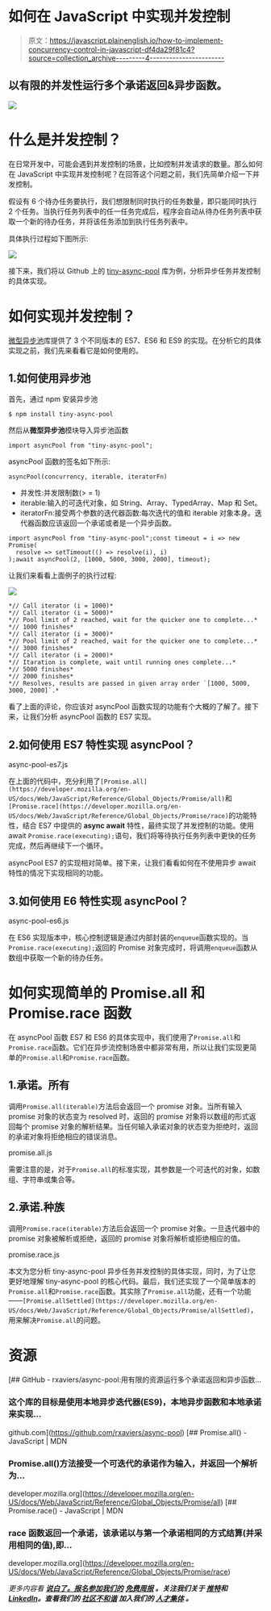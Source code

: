 # 如何在 JavaScript 中实现并发控制

> 原文：<https://javascript.plainenglish.io/how-to-implement-concurrency-control-in-javascript-df4da29f81c4?source=collection_archive---------4----------------------->

## 以有限的并发性运行多个承诺返回&异步函数。

![](img/4d090a9f3e4090cb09e52a9d37220adc.png)

# 什么是并发控制？

在日常开发中，可能会遇到并发控制的场景，比如控制并发请求的数量。那么如何在 JavaScript 中实现并发控制呢？在回答这个问题之前，我们先简单介绍一下并发控制。

假设有 6 个待办任务要执行，我们想限制同时执行的任务数量，即只能同时执行 2 个任务。当执行任务列表中的任一任务完成后，程序会自动从待办任务列表中获取一个新的待办任务，并将该任务添加到执行任务列表中。

具体执行过程如下图所示:

![](img/94a0ffe8f7fcad1adf03a6cc08a6827d.png)

接下来，我们将以 Github 上的 [tiny-async-pool](https://github.com/rxaviers/async-pool) 库为例，分析异步任务并发控制的具体实现。

# 如何实现并发控制？

[微型异步池](https://github.com/rxaviers/async-pool)库提供了 3 个不同版本的 ES7、ES6 和 ES9 的实现。在分析它的具体实现之前，我们先来看看它是如何使用的。

## 1.如何使用异步池

首先，通过 npm 安装异步池

```
$ npm install tiny-async-pool
```

然后从**微型异步池**模块导入异步池函数

```
import asyncPool from "tiny-async-pool";
```

asyncPool 函数的签名如下所示:

`asyncPool(concurrency, iterable, iteratorFn)`

*   并发性:并发限制数(> = 1)
*   iterable:输入的可迭代对象，如 String、Array、TypedArray、Map 和 Set。
*   iteratorFn:接受两个参数的迭代器函数:每次迭代的值和 iterable 对象本身。迭代器函数应该返回一个承诺或者是一个异步函数。

```
import asyncPool from "tiny-async-pool";const timeout = i => new Promise(
  resolve => setTimeout(() => resolve(i), i)
);await asyncPool(2, [1000, 5000, 3000, 2000], timeout);
```

让我们来看看上面例子的执行过程:

![](img/e53f91ccc25238787466421b705f3b53.png)

```
*// Call iterator (i = 1000)*
*// Call iterator (i = 5000)*
*// Pool limit of 2 reached, wait for the quicker one to complete...*
*// 1000 finishes*
*// Call iterator (i = 3000)*
*// Pool limit of 2 reached, wait for the quicker one to complete...*
*// 3000 finishes*
*// Call iterator (i = 2000)*
*// Itaration is complete, wait until running ones complete...*
*// 5000 finishes*
*// 2000 finishes*
*// Resolves, results are passed in given array order `[1000, 5000, 3000, 2000]`.*
```

看了上面的评论，你应该对 asyncPool 函数实现的功能有个大概的了解了。接下来，让我们分析 asyncPool 函数的 ES7 实现。

## 2.如何使用 ES7 特性实现 asyncPool？

async-pool-es7.js

在上面的代码中，充分利用了`[Promise.all](https://developer.mozilla.org/en-US/docs/Web/JavaScript/Reference/Global_Objects/Promise/all)`和`[Promise.race](https://developer.mozilla.org/en-US/docs/Web/JavaScript/Reference/Global_Objects/Promise/race)`的功能特性，结合 ES7 中提供的 **async await** 特性，最终实现了并发控制的功能。使用 await `Promise.race(executing);`语句，我们将等待执行任务列表中更快的任务完成，然后再继续下一个循环。

asyncPool ES7 的实现相对简单。接下来，让我们看看如何在不使用异步 await 特性的情况下实现相同的功能。

## 3.如何使用 E6 特性实现 asyncPool？

async-pool-es6.js

在 ES6 实现版本中，核心控制逻辑是通过内部封装的`enqueue`函数实现的。当`Promise.race(executing);`返回的 Promise 对象完成时，将调用`enqueue`函数从数组中获取一个新的待办任务。

# 如何实现简单的 Promise.all 和 Promise.race 函数

在 asyncPool 函数 ES7 和 ES6 的具体实现中，我们使用了`Promise.all`和`Promise.race`函数。它们在异步流控制场景中都非常有用，所以让我们实现更简单的`Promise.all`和`Promise.race`函数。

## 1.承诺。所有

调用`Promise.all(iterable)`方法后会返回一个 promise 对象。当所有输入 promise 对象的状态变为 resolved 时，返回的 promise 对象将以数组的形式返回每个 promise 对象的解析结果。当任何输入承诺对象的状态变为拒绝时，返回的承诺对象将拒绝相应的错误消息。

promise.all.js

需要注意的是，对于`Promise.all`的标准实现，其参数是一个可迭代的对象，如数组、字符串或集合等。

## 2.承诺.种族

调用`Promise.race(iterable)`方法后会返回一个 promise 对象。一旦迭代器中的 promise 对象被解析或拒绝，返回的 promise 对象将解析或拒绝相应的值。

promise.race.js

本文为您分析 tiny-async-pool 异步任务并发控制的具体实现，同时，为了让您更好地理解 tiny-async-pool 的核心代码。最后，我们还实现了一个简单版本的`Promise.all`和`Promise.race`函数。其实除了`Promise.all`功能，还有一个功能——`[Promise.allSettled](https://developer.mozilla.org/en-US/docs/Web/JavaScript/Reference/Global_Objects/Promise/allSettled)`，用来解决`Promise.all`的问题。

# **资源**

[](https://github.com/rxaviers/async-pool) [## GitHub - rxaviers/async-pool:用有限的资源运行多个承诺返回和异步函数…

### 这个库的目标是使用本地异步迭代器(ES9)，本地异步函数和本地承诺来实现…

github.com](https://github.com/rxaviers/async-pool) [](https://developer.mozilla.org/en-US/docs/Web/JavaScript/Reference/Global_Objects/Promise/all) [## Promise.all() - JavaScript | MDN

### Promise.all()方法接受一个可迭代的承诺作为输入，并返回一个解析为…

developer.mozilla.org](https://developer.mozilla.org/en-US/docs/Web/JavaScript/Reference/Global_Objects/Promise/all) [](https://developer.mozilla.org/en-US/docs/Web/JavaScript/Reference/Global_Objects/Promise/race) [## Promise.race() - JavaScript | MDN

### race 函数返回一个承诺，该承诺以与第一个承诺相同的方式结算(并采用相同的值),即…

developer.mozilla.org](https://developer.mozilla.org/en-US/docs/Web/JavaScript/Reference/Global_Objects/Promise/race) 

*更多内容看* [***说白了。报名参加我们的***](https://plainenglish.io/) **[***免费周报***](http://newsletter.plainenglish.io/) *。关注我们关于* [***推特***](https://twitter.com/inPlainEngHQ)**和*[***LinkedIn***](https://www.linkedin.com/company/inplainenglish/)*。查看我们的* [***社区不和谐***](https://discord.gg/GtDtUAvyhW) *加入我们的* [***人才集体***](https://inplainenglish.pallet.com/talent/welcome) *。****